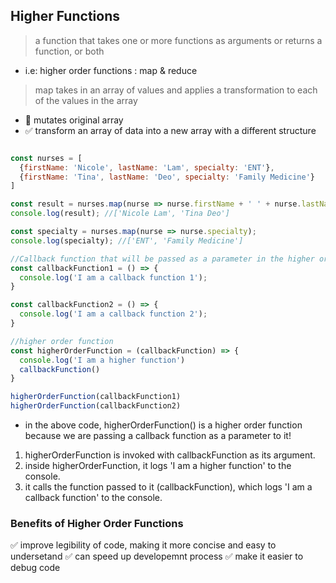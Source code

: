 ## Higher Functions

> a function that takes one or more functions as arguments or returns a function, or both
- i.e: higher order functions : map & reduce

> map takes in an array of values and applies a transformation to each of the values in the array
- 🚫 mutates original array
- ✅ transform an array of data into a new array with a different structure

```js

const nurses = [
  {firstName: 'Nicole', lastName: 'Lam', specialty: 'ENT'}, 
  {firstName: 'Tina', lastName: 'Deo', specialty: 'Family Medicine'}
]

const result = nurses.map(nurse => nurse.firstName + ' ' + nurse.lastName);
console.log(result); //['Nicole Lam', 'Tina Deo']

const specialty = nurses.map(nurse => nurse.specialty);
console.log(specialty); //['ENT', 'Family Medicine']
```

```js
//Callback function that will be passed as a parameter in the higher order function 
const callbackFunction1 = () => {
  console.log('I am a callback function 1');
}

const callbackFunction2 = () => {
  console.log('I am a callback function 2');
}

//higher order function 
const higherOrderFunction = (callbackFunction) => {
  console.log('I am a higher function')
  callbackFunction()
}

higherOrderFunction(callbackFunction1)
higherOrderFunction(callbackFunction2)
```
- in the above code, higherOrderFunction() is a higher order function because we are passing a callback function as a parameter to it! 

1. higherOrderFunction is invoked with callbackFunction as its argument.
2. inside higherOrderFunction, it logs 'I am a higher function' to the console.
3. it calls the function passed to it (callbackFunction), which logs 'I am a callback function' to the console.

### Benefits of Higher Order Functions 

✅ improve legibility of code, making it more concise and easy to undersetand
✅ can speed up developemnt process
✅ make it easier to debug code 

